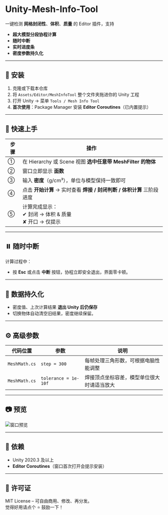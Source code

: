 # Unity-Mesh-Info-Tool

一键检测 **网格封闭性**、**体积**、**质量** 的 Editor 插件，支持  
- **超大模型分段协程计算**  
- **随时中断**  
- **实时进度条**  
- **密度参数持久化**

---

## 🚀 安装

1. 克隆或下载本仓库  
2. 将 `Assets/Editor/MeshInfoTool` 整个文件夹拖进你的 Unity 工程  
3. 打开 Unity → 菜单 `Tools / Mesh Info Tool`  
4. **首次使用**：Package Manager 安装 **Editor Coroutines**（已内置提示）

---

## 🎯 快速上手

| 步骤 | 操作 |
|---|---|
| ① | 在 Hierarchy 或 Scene 视图 **选中任意带 MeshFilter 的物体** |
| ② | 窗口立即显示 **面数** |
| ③ | 输入 **密度**（g/cm³），单位与模型保持一致即可 |
| ④ | 点击 **开始计算** → 实时查看 **焊接 / 封闭判断 / 体积计算** 三阶段进度 |
| ⑤ | 计算完成显示：<br>✔ 封闭 → 体积 & 质量<br>✘ 开口 → 仅提示 |

---

## ⏸️ 随时中断

计算过程中：
- 按 **Esc** 或点击 **中断** 按钮，协程立即安全退出，界面零卡顿。

---

## 💾 数据持久化

- 密度值、上次计算结果 **退出 Unity 后仍保存**  
- 切换物体自动清空旧结果，密度继续保留。

---

## ⚙️ 高级参数

| 代码位置 | 参数 | 说明 |
|---|---|---|
| `MeshMath.cs` | `step = 300` | 每帧处理三角形数，可根据电脑性能调整 |
| `MeshMath.cs` | `tolerance = 1e-10f` | 焊接顶点坐标容差，模型单位很大时请适当放大 |

---

## 📷 预览

![窗口预览](Docs/Images/window_preview.png)

---

## 🔧 依赖

- Unity 2020.3 及以上  
- **Editor Coroutines**（窗口首次打开会提示安装）

---

## 📄 许可证

MIT License – 可自由商用、修改、再分发。  
觉得好用请点个 ⭐ 鼓励一下！
